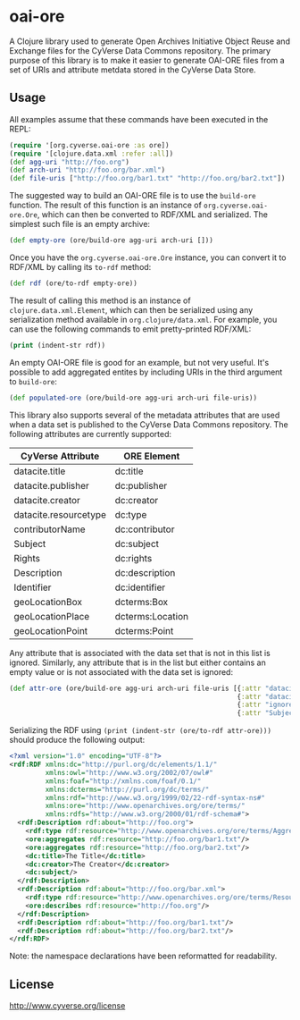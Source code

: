 # oai-ore

A Clojure library used to generate Open Archives Initiative Object Reuse and Exchange files for the CyVerse Data Commons
repository. The primary purpose of this library is to make it easier to generate OAI-ORE files from a set of URIs and
attribute metdata stored in the CyVerse Data Store.

## Usage

All examples assume that these commands have been executed in the REPL:

``` clojure
(require '[org.cyverse.oai-ore :as ore])
(require '[clojure.data.xml :refer :all])
(def agg-uri "http://foo.org")
(def arch-uri "http://foo.org/bar.xml")
(def file-uris ["http://foo.org/bar1.txt" "http://foo.org/bar2.txt"])
```

The suggested way to build an OAI-ORE file is to use the `build-ore` function. The result of this function is an
instance of `org.cyverse.oai-ore.Ore`, which can then be converted to RDF/XML and serialized. The simplest such file is
an empty archive:

``` clojure
(def empty-ore (ore/build-ore agg-uri arch-uri []))
```

Once you have the `org.cyverse.oai-ore.Ore` instance, you can convert it to RDF/XML by calling its `to-rdf` method:

``` clojure
(def rdf (ore/to-rdf empty-ore))
```

The result of calling this method is an instance of `clojure.data.xml.Element`, which can then be serialized using any
serialization method available in `org.clojure/data.xml`. For example, you can use the following commands to emit
pretty-printed RDF/XML:

``` clojure
(print (indent-str rdf))
```

An empty OAI-ORE file is good for an example, but not very useful. It's possible to add aggregated entites by including
URIs in the third argument to `build-ore`:

``` clojure
(def populated-ore (ore/build-ore agg-uri arch-uri file-uris))
```

This library also supports several of the metadata attributes that are used when a data set is published to the CyVerse
Data Commons repository. The following attributes are currently supported:

| CyVerse Attribute     | ORE Element      |
| --------------------- | ---------------- |
| datacite.title        | dc:title         |
| datacite.publisher    | dc:publisher     |
| datacite.creator      | dc:creator       |
| datacite.resourcetype | dc:type          |
| contributorName       | dc:contributor   |
| Subject               | dc:subject       |
| Rights                | dc:rights        |
| Description           | dc:description   |
| Identifier            | dc:identifier    |
| geoLocationBox        | dcterms:Box      |
| geoLocationPlace      | dcterms:Location |
| geoLocationPoint      | dcterms:Point    |

Any attribute that is associated with the data set that is not in this list is ignored. Similarly, any attribute that is
in the list but either contains an empty value or is not associated with the data set is ignored:

``` clojure
(def attr-ore (ore/build-ore agg-uri arch-uri file-uris [{:attr "datacite.title" :value "The Title"}
                                                         {:attr "datacite.creator" :value "The Creator"}
                                                         {:attr "ignored.attribute" :value "Who Cares?"}
                                                         {:attr "Subject" :value ""}]))
```

Serializing the RDF using `(print (indent-str (ore/to-rdf attr-ore)))` should produce the following output:

``` xml
<?xml version="1.0" encoding="UTF-8"?>
<rdf:RDF xmlns:dc="http://purl.org/dc/elements/1.1/"
         xmlns:owl="http://www.w3.org/2002/07/owl#"
         xmlns:foaf="http://xmlns.com/foaf/0.1/"
         xmlns:dcterms="http://purl.org/dc/terms/"
         xmlns:rdf="http://www.w3.org/1999/02/22-rdf-syntax-ns#"
         xmlns:ore="http://www.openarchives.org/ore/terms/"
         xmlns:rdfs="http://www.w3.org/2000/01/rdf-schema#">
  <rdf:Description rdf:about="http://foo.org">
    <rdf:type rdf:resource="http://www.openarchives.org/ore/terms/Aggregation"/>
    <ore:aggregates rdf:resource="http://foo.org/bar1.txt"/>
    <ore:aggregates rdf:resource="http://foo.org/bar2.txt"/>
    <dc:title>The Title</dc:title>
    <dc:creator>The Creator</dc:creator>
    <dc:subject/>
  </rdf:Description>
  <rdf:Description rdf:about="http://foo.org/bar.xml">
    <rdf:type rdf:resource="http://www.openarchives.org/ore/terms/ResourceMap"/>
    <ore:describes rdf:resource="http://foo.org"/>
  </rdf:Description>
  <rdf:Description rdf:about="http://foo.org/bar1.txt"/>
  <rdf:Description rdf:about="http://foo.org/bar2.txt"/>
</rdf:RDF>
```

Note: the namespace declarations have been reformatted for readability.

## License

http://www.cyverse.org/license
